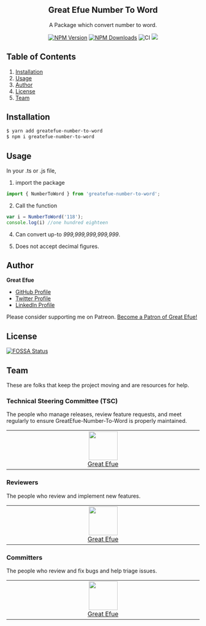 <h2 align="center">Great Efue Number To Word</h2>

<p align="center">A Package which convert number to word.</p>

<p align="center">
    <a href="https://www.npmjs.com/package/greatefue-number-to-word"><img src="https://img.shields.io/npm/v/greatefue-number-to-word.svg?style=flat-square" alt="NPM Version" /></a>
    <a href="https://www.npmjs.com/package/greatefue-number-to-word"><img src="https://img.shields.io/npm/dm/greatefue-number-to-word.svg?style=flat-square" alt="NPM Downloads" /></a>
    <img src="https://github.com/greatefue/greatefue-number-to-word/workflows/CI/badge.svg" alt="CI" />
    <a href="https://github.com/greatefue/greatefue-number-to-word/tree/1.0.4"></a>
    <a href="https://app.fossa.com/api/projects/git%2Bgithub.com%2Fgreatefue%2Fgreatefue-number-to-word.svg?type=shield"><img src="https://app.fossa.com/api/projects/git%2Bgithub.com%2Fgreatefue%2Fgreatefue-number-to-word.svg?type=shield"/></a>
</p>


## Table of Contents

1. [Installation](#installation)
2. [Usage](#usage)
3. [Author](#author)
4. [License](#license)
5. [Team](#team)
<!-- 13. [Technology Sponsors](#technology-sponsors) -->

## <a name="installation"></a>Installation

```bash
$ yarn add greatefue-number-to-word
$ npm i greatefue-number-to-word
```

## <a name="usage"></a>Usage

In your .ts or .js file, 


1. import the package

```ts
import { NumberToWord } from 'greatefue-number-to-word';
```

2. Call the function

```ts
var i = NumberToWord('118');
console.log(i) //one hundred eighteen
```

4. Can convert up-to *999,999,999,999,999*.

5. Does not accept decimal figures.


## <a name="author"></a>Author

**Great Efue**

* [GitHub Profile](https://github.com/greatefue)
* [Twitter Profile](https://twitter.com/achillesefue)
* [LinkedIn Profile](https://linkedin.com/in/greatefue)


Please consider supporting me on Patreon.
<a href="https://www.patreon.com/bePatron?u=53060354" data-patreon-widget-type="become-patron-button">Become a Patron of Great Efue!</a>


## <a name="license"></a>License

[![FOSSA Status](https://app.fossa.com/api/projects/git%2Bgithub.com%2Fgreatefue%2Fgreatefue-number-to-word.svg?type=large)](https://app.fossa.com/projects/git%2Bgithub.com%2Fgreatefue%2Fgreatefue-number-to-word?ref=badge_large)


## <a name="team"></a>Team

These are folks that keep the project moving and are resources for help.

### Technical Steering Committee (TSC)

The people who manage releases, review feature requests, and meet regularly to ensure GreatEfue-Number-To-Word is properly maintained.

<table><tbody><tr><td align="center" valign="top" width="11%">
<a href="https://github.com/greatefue">
<img src="https://github.com/greatefue.png?s=75" width="75" height="75"><br />
Great Efue
</a>
</td></tr></tbody></table>


### Reviewers

The people who review and implement new features.

<table><tbody><tr><td align="center" valign="top" width="11%">
<a href="https://github.com/greatefue">
<img src="https://github.com/greatefue.png?s=75" width="75" height="75"><br />
Great Efue
</a>
</td></tr></tbody></table>

### Committers

The people who review and fix bugs and help triage issues.

<table><tbody><tr><td align="center" valign="top" width="11%">
<a href="https://github.com/greatefue">
<img src="https://github.com/greatefue.png?s=75" width="75" height="75"><br />
Great Efue
</a>
</td></tr></tbody></table>
